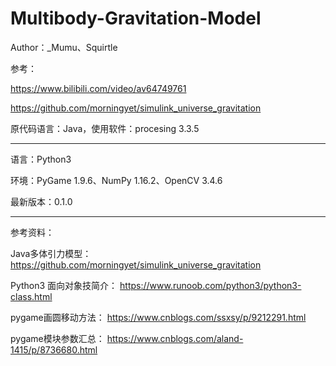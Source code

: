 # Multibody-Gravitation-Model

Author：_Mumu、Squirtle

参考：

https://www.bilibili.com/video/av64749761

https://github.com/morningyet/simulink_universe_gravitation

原代码语言：Java，使用软件：procesing 3.3.5

***

语言：Python3

环境：PyGame 1.9.6、NumPy 1.16.2、OpenCV 3.4.6

最新版本：0.1.0

***

参考资料：

Java多体引力模型：
https://github.com/morningyet/simulink_universe_gravitation

Python3 面向对象技简介：
https://www.runoob.com/python3/python3-class.html

pygame画圆移动方法：
https://www.cnblogs.com/ssxsy/p/9212291.html

pygame模块参数汇总：
https://www.cnblogs.com/aland-1415/p/8736680.html

